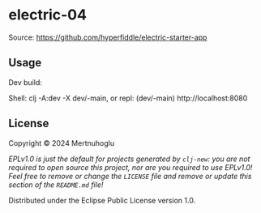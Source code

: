 # electric-04

Source: https://github.com/hyperfiddle/electric-starter-app

## Usage

Dev build:

Shell: clj -A:dev -X dev/-main, or repl: (dev/-main)
http://localhost:8080

## License

Copyright © 2024 Mertnuhoglu

_EPLv1.0 is just the default for projects generated by `clj-new`: you are not_
_required to open source this project, nor are you required to use EPLv1.0!_
_Feel free to remove or change the `LICENSE` file and remove or update this_
_section of the `README.md` file!_

Distributed under the Eclipse Public License version 1.0.
